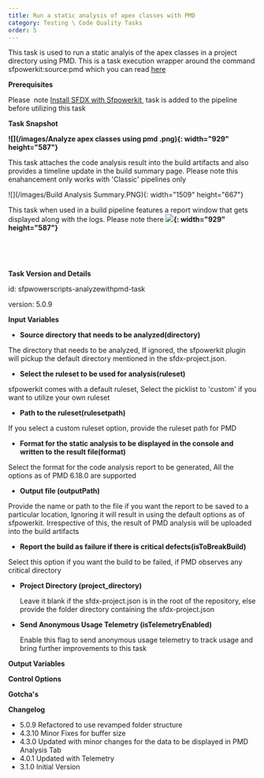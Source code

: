 ```yaml
---
title: Run a static analysis of apex classes with PMD
category: Testing \ Code Quality Tasks
order: 5
---
```


This task is used to run a static analyis of the apex classes in a project directory using PMD. This is a task execution wrapper around the command sfpowerkit:source:pmd which you can read [here](https://github.com/Accenture/sfpowerkit)

**Prerequisites**

Please&nbsp; note [Install SFDX with Sfpowerkit&nbsp;](/Tasks/Common-Utility-Tasks/Install%20SFDX%20CLI/) task is added to the pipeline before utilizing this task



**Task Snapshot**

**![](/images/Analyze apex classes using pmd .png){: width="929" height="587"}**

This task attaches the code analysis result into the build artifacts and also provides a timeline update in the build summary page. Please note this enahancement only works with 'Classic' pipelines only

![](/images/Build Analysis Summary.PNG){: width="1509" height="667"}


This task when used in a build pipeline features a report window that gets displayed along with the logs. Please note there
**![](/images/PMDDashbboard.png){: width="929" height="587"}**

&nbsp;

&nbsp;

**Task Version and Details**

id: sfpwowerscripts-analyzewithpmd-task

version: 5.0.9

**Input Variables**

* **Source directory that needs to be analyzed(directory)**

The directory that needs to be analyzed, If ignored, the sfpowerkit plugin will pickup the default directory mentioned in the sfdx-project.json.

* **Select the ruleset to be used for analysis(ruleset)**

sfpowerkit comes with a default ruleset, Select the picklist to 'custom' if you want to utilize your own ruleset

* **Path to the ruleset(rulesetpath)**

If you select a custom ruleset option, provide the ruleset path for PMD

* **Format for the static analysis to be displayed in the console and written to the result file(format)**

Select the format for the code analysis report to be generated, All the options as of PMD 6.18.0 are supported

* **Output file (outputPath)**

Provide the name or path to the file if you want the report to be saved to a particular location, Ignoring it will result in using the default options as of sfpowerkit. Irrespective of this, the result of PMD analysis will be uploaded into the build artifacts

* **Report the build as failure if there is critical defects(isToBreakBuild)**

Select this option if you want the build to be failed, if PMD observes any critical directory

* **Project Directory (project\_directory)**

  Leave it blank if the sfdx-project.json is in the root of the repository, else provide the folder directory containing the sfdx-project.json

* **Send Anonymous Usage Telemetry (isTelemetryEnabled)**

   Enable this flag to send anonymous usage telemetry to track usage and bring further improvements to this task


**Output Variables**

**Control Options**

**Gotcha's**

**Changelog**

* 5.0.9 Refactored to use revamped folder structure
* 4.3.10 Minor Fixes for buffer size 
* 4.3.0  Updated with minor changes for the data to be displayed in PMD Analysis Tab
* 4\.0.1 Updated with Telemetry
* 3\.1.0 Initial Version